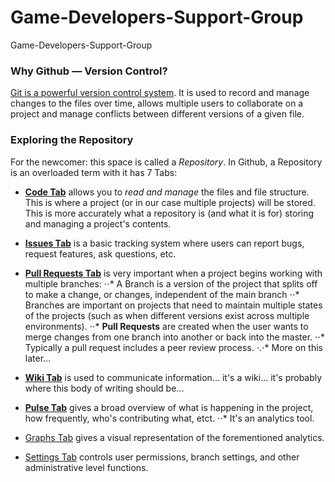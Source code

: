 # Game-Developers-Support-Group
Game-Developers-Support-Group

### Why Github — Version Control?
[Git is a powerful version control system](https://git-scm.com/book/en/v2/Getting-Started-About-Version-Control). It is used to record and manage changes to the files over time, allows multiple users to collaborate on a project and manage conflicts between different versions of a given file.

### Exploring the Repository
For the newcomer: this space is called a *Repository*. In Github, a Repository is an overloaded term with it has 7 Tabs:

* **[Code Tab](https://github.com/Zbeyer/Game-Developers-Support-Group)** allows you to *read and manage* the files and file structure. This is where a project (or in our case multiple projects) will be stored. This is more accurately what a repository is (and what it is for) storing and managing a project's contents.

* **[Issues Tab](https://github.com/Zbeyer/Game-Developers-Support-Group/issues)** is a basic tracking system where users can report bugs, request features, ask questions, etc.

* **[Pull Requests Tab](https://github.com/Zbeyer/Game-Developers-Support-Group/pulls)** is very important when a project begins working with multiple branches:
⋅⋅* A Branch is a version of the project that splits off to make a change, or changes, independent of the main branch
⋅⋅* Branches are important on projects that need to maintain multiple states of the projects (such as when different versions exist across multiple environments).
⋅⋅* **Pull Requests** are created when the user wants to merge changes from one branch into another or back into the master.
⋅⋅* Typically a pull request includes a peer review process.
⋅.⋅* More on this later...

* **[Wiki Tab](https://github.com/Zbeyer/Game-Developers-Support-Group/wiki)** is used to communicate information... it's a wiki... it's probably where this body of writing should be...

* **[Pulse Tab](https://github.com/Zbeyer/Game-Developers-Support-Group/pulse)** gives a broad overview of what is happening in the project, how frequently, who's contributing what, etct.
⋅⋅* It's an analytics tool.

* [Graphs Tab](https://github.com/Zbeyer/Game-Developers-Support-Group/graphs) gives a visual representation of the forementioned analytics.

* [Settings Tab](https://github.com/Zbeyer/Game-Developers-Support-Group/settings) controls user permissions, branch settings, and other administrative level functions.
